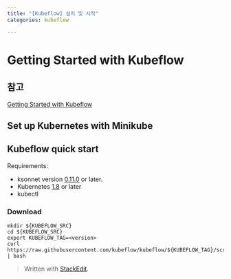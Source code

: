 ```yaml
---
title: "[Kubeflow] 설치 및 시작"
categories: kubeflow

---
```


<h1 id="getting-started-with-kubeflow">Getting Started with Kubeflow</h1>
<h2 id="참고">참고</h2>
<p><a href="https://www.kubeflow.org/docs/started/getting-started/">Getting Started with Kubeflow</a></p>
<h2 id="set-up-kubernetes-with-minikube">Set up Kubernetes with Minikube</h2>
<h2 id="kubeflow-quick-start">Kubeflow quick start</h2>
<p>Requirements:</p>
<ul>
<li>ksonnet version  <a href="https://ksonnet.io/#get-started">0.11.0</a>  or later.</li>
<li>Kubernetes  <a href="https://kubernetes.io/docs/imported/release/notes/">1.8</a>  or later</li>
<li>kubectl</li>
</ul>
<h3 id="download">Download</h3>
<pre class=" language-shell"><code class="prism  language-shell">mkdir ${KUBEFLOW_SRC}
cd ${KUBEFLOW_SRC}
export KUBEFLOW_TAG=&lt;version&gt;
curl https://raw.githubusercontent.com/kubeflow/kubeflow/${KUBEFLOW_TAG}/scripts/download.sh | bash
</code></pre>
<blockquote>
<p>Written with <a href="https://stackedit.io/">StackEdit</a>.</p>
</blockquote>

